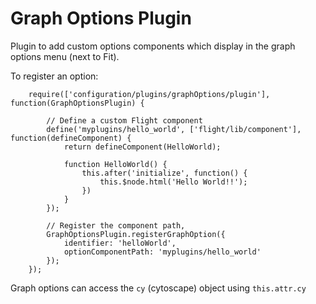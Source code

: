 Graph Options Plugin
=================

Plugin to add custom options components which display in the graph options menu (next to Fit).

To register an option:

        require(['configuration/plugins/graphOptions/plugin'], function(GraphOptionsPlugin) {

            // Define a custom Flight component
            define('myplugins/hello_world', ['flight/lib/component'], function(defineComponent) {
                return defineComponent(HelloWorld);

                function HelloWorld() {
                    this.after('initialize', function() {
                        this.$node.html('Hello World!!');
                    })
                }
            });

            // Register the component path,
            GraphOptionsPlugin.registerGraphOption({
                identifier: 'helloWorld',
                optionComponentPath: 'myplugins/hello_world'
            });
        });

Graph options can access the `cy` (cytoscape) object using `this.attr.cy`
